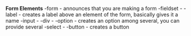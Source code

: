 **Form Elements**
-form - announces that you are making a form
-fieldset -
-label - creates a label above an element of the form, basically gives it a name
-input -
-div -
-option - creates an option among several, you can provide several
-select - 
-button - creates a button
